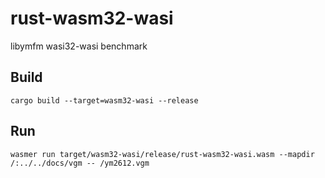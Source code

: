 # rust-wasm32-wasi

libymfm wasi32-wasi benchmark

## Build

```
cargo build --target=wasm32-wasi --release
```

## Run

```
wasmer run target/wasm32-wasi/release/rust-wasm32-wasi.wasm --mapdir /:../../docs/vgm -- /ym2612.vgm
```
